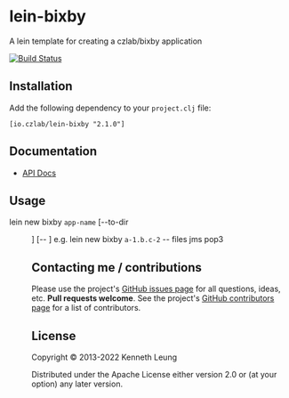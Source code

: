 # lein-bixby
A lein template for creating a czlab/bixby application

[![Build Status](https://travis-ci.org/llnek/lein-bixby.svg?branch=master)](https://travis-ci.org/llnek/lein-bixby)

## Installation

Add the following dependency to your `project.clj` file:

    [io.czlab/lein-bixby "2.1.0"]

## Documentation

* [API Docs](https://llnek.github.io/lein-bixby/)


## Usage

lein new bixby `app-name` [--to-dir <dir>] [-- <services>]
e.g.
lein new bixby `a-1.b.c-2` -- files jms pop3

## Contacting me / contributions

Please use the project's [GitHub issues page] for all questions, ideas, etc. **Pull requests welcome**. See the project's [GitHub contributors page] for a list of contributors.

## License

Copyright © 2013-2022 Kenneth Leung

Distributed under the Apache License either version 2.0 or (at
your option) any later version.

<!--- links (repos) -->
[CHANGELOG]: https://github.com/llnek/lein-bixby/releases
[GitHub issues page]: https://github.com/llnek/lein-bixby/issues
[GitHub contributors page]: https://github.com/llnek/lein-bixby/graphs/contributors




